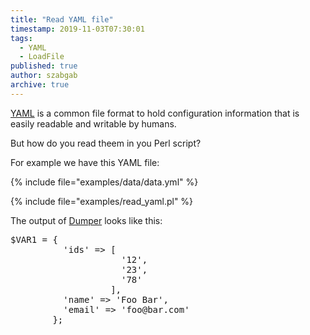 ```yaml
---
title: "Read YAML file"
timestamp: 2019-11-03T07:30:01
tags:
  - YAML
  - LoadFile
published: true
author: szabgab
archive: true
---
```



[YAML](/yaml) is a common file format to hold configuration information that is easily readable and writable
by humans.

But how do you read theem in you Perl script?


For example we have this YAML file:

{% include file="examples/data/data.yml" %}

{% include file="examples/read_yaml.pl" %}

The output of [Dumper](/beginner-perl-maven-dumping-hash) looks like this:

<pre>
$VAR1 = {
          'ids' => [
                     '12',
                     '23',
                     '78'
                   ],
          'name' => 'Foo Bar',
          'email' => 'foo@bar.com'
        };
</pre>

